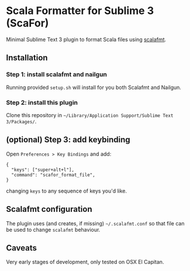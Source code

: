 # Scala Formatter for Sublime 3 (ScaFor)

Minimal Sublime Text 3 plugin to format Scala files using [scalafmt](http://scalameta.org/scalafmt).

## Installation

### Step 1: install scalafmt and nailgun

Running provided `setup.sh` will install for you both Scalafmt and Nailgun.

### Step 2: install this plugin

Clone this repository in `~/Library/Application Support/Sublime Text 3/Packages/`.

## (optional) Step 3: add keybinding

Open `Preferences > Key Bindings` and add:

    {
      "keys": ["super+alt+l"],
      "command": "scafor_format_file",
    }

changing `keys` to any sequence of keys you'd like.

## Scalafmt configuration

The plugin uses (and creates, if missing) `~/.scalafmt.conf` so that file can be used to change `scalafmt` behaviour.

## Caveats

Very early stages of development, only tested on OSX El Capitan.